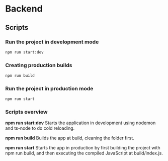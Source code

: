 # Backend

## Scripts

### Run the project in development mode
```bash
npm run start:dev
```
### Creating production builds
```bash
npm run build
```

### Run the project in production mode
```bash
npm run start
```

### Scripts overview
**npm run start:dev**
Starts the application in development using nodemon and ts-node to do cold reloading.

**npm run build**
Builds the app at build, cleaning the folder first.

**npm run start**
Starts the app in production by first building the project with npm run build, and then executing the compiled JavaScript at build/index.js.


